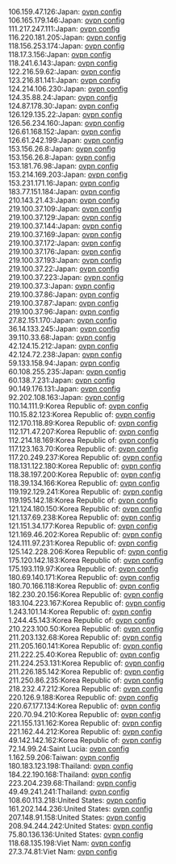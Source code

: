 106.159.47.126:Japan: [ovpn config](vpn/106_159_47_126.ovpn)  
106.165.179.146:Japan: [ovpn config](vpn/106_165_179_146.ovpn)  
111.217.247.111:Japan: [ovpn config](vpn/111_217_247_111.ovpn)  
116.220.181.205:Japan: [ovpn config](vpn/116_220_181_205.ovpn)  
118.156.253.174:Japan: [ovpn config](vpn/118_156_253_174.ovpn)  
118.17.3.156:Japan: [ovpn config](vpn/118_17_3_156.ovpn)  
118.241.6.143:Japan: [ovpn config](vpn/118_241_6_143.ovpn)  
122.216.59.62:Japan: [ovpn config](vpn/122_216_59_62.ovpn)  
123.216.81.141:Japan: [ovpn config](vpn/123_216_81_141.ovpn)  
124.214.106.230:Japan: [ovpn config](vpn/124_214_106_230.ovpn)  
124.35.88.24:Japan: [ovpn config](vpn/124_35_88_24.ovpn)  
124.87.178.30:Japan: [ovpn config](vpn/124_87_178_30.ovpn)  
126.129.135.22:Japan: [ovpn config](vpn/126_129_135_22.ovpn)  
126.56.234.160:Japan: [ovpn config](vpn/126_56_234_160.ovpn)  
126.61.168.152:Japan: [ovpn config](vpn/126_61_168_152.ovpn)  
126.61.242.199:Japan: [ovpn config](vpn/126_61_242_199.ovpn)  
153.156.26.8:Japan: [ovpn config](vpn/153_156_26_8.ovpn)  
153.156.26.8:Japan: [ovpn config](vpn/153_156_26_8.ovpn)  
153.181.76.98:Japan: [ovpn config](vpn/153_181_76_98.ovpn)  
153.214.169.203:Japan: [ovpn config](vpn/153_214_169_203.ovpn)  
153.231.171.16:Japan: [ovpn config](vpn/153_231_171_16.ovpn)  
183.77.151.184:Japan: [ovpn config](vpn/183_77_151_184.ovpn)  
210.143.21.43:Japan: [ovpn config](vpn/210_143_21_43.ovpn)  
219.100.37.109:Japan: [ovpn config](vpn/219_100_37_109.ovpn)  
219.100.37.129:Japan: [ovpn config](vpn/219_100_37_129.ovpn)  
219.100.37.144:Japan: [ovpn config](vpn/219_100_37_144.ovpn)  
219.100.37.169:Japan: [ovpn config](vpn/219_100_37_169.ovpn)  
219.100.37.172:Japan: [ovpn config](vpn/219_100_37_172.ovpn)  
219.100.37.176:Japan: [ovpn config](vpn/219_100_37_176.ovpn)  
219.100.37.193:Japan: [ovpn config](vpn/219_100_37_193.ovpn)  
219.100.37.22:Japan: [ovpn config](vpn/219_100_37_22.ovpn)  
219.100.37.223:Japan: [ovpn config](vpn/219_100_37_223.ovpn)  
219.100.37.3:Japan: [ovpn config](vpn/219_100_37_3.ovpn)  
219.100.37.86:Japan: [ovpn config](vpn/219_100_37_86.ovpn)  
219.100.37.87:Japan: [ovpn config](vpn/219_100_37_87.ovpn)  
219.100.37.96:Japan: [ovpn config](vpn/219_100_37_96.ovpn)  
27.82.151.170:Japan: [ovpn config](vpn/27_82_151_170.ovpn)  
36.14.133.245:Japan: [ovpn config](vpn/36_14_133_245.ovpn)  
39.110.33.68:Japan: [ovpn config](vpn/39_110_33_68.ovpn)  
42.124.15.212:Japan: [ovpn config](vpn/42_124_15_212.ovpn)  
42.124.72.238:Japan: [ovpn config](vpn/42_124_72_238.ovpn)  
59.133.158.94:Japan: [ovpn config](vpn/59_133_158_94.ovpn)  
60.108.255.235:Japan: [ovpn config](vpn/60_108_255_235.ovpn)  
60.138.7.231:Japan: [ovpn config](vpn/60_138_7_231.ovpn)  
90.149.176.131:Japan: [ovpn config](vpn/90_149_176_131.ovpn)  
92.202.108.163:Japan: [ovpn config](vpn/92_202_108_163.ovpn)  
110.14.111.9:Korea Republic of: [ovpn config](vpn/110_14_111_9.ovpn)  
110.15.82.123:Korea Republic of: [ovpn config](vpn/110_15_82_123.ovpn)  
112.170.118.89:Korea Republic of: [ovpn config](vpn/112_170_118_89.ovpn)  
112.171.47.207:Korea Republic of: [ovpn config](vpn/112_171_47_207.ovpn)  
112.214.18.169:Korea Republic of: [ovpn config](vpn/112_214_18_169.ovpn)  
117.123.163.70:Korea Republic of: [ovpn config](vpn/117_123_163_70.ovpn)  
117.20.249.237:Korea Republic of: [ovpn config](vpn/117_20_249_237.ovpn)  
118.131.122.180:Korea Republic of: [ovpn config](vpn/118_131_122_180.ovpn)  
118.38.197.200:Korea Republic of: [ovpn config](vpn/118_38_197_200.ovpn)  
118.39.134.166:Korea Republic of: [ovpn config](vpn/118_39_134_166.ovpn)  
119.192.129.241:Korea Republic of: [ovpn config](vpn/119_192_129_241.ovpn)  
119.195.142.18:Korea Republic of: [ovpn config](vpn/119_195_142_18.ovpn)  
121.124.180.150:Korea Republic of: [ovpn config](vpn/121_124_180_150.ovpn)  
121.137.69.238:Korea Republic of: [ovpn config](vpn/121_137_69_238.ovpn)  
121.151.34.177:Korea Republic of: [ovpn config](vpn/121_151_34_177.ovpn)  
121.169.46.202:Korea Republic of: [ovpn config](vpn/121_169_46_202.ovpn)  
124.111.97.231:Korea Republic of: [ovpn config](vpn/124_111_97_231.ovpn)  
125.142.228.206:Korea Republic of: [ovpn config](vpn/125_142_228_206.ovpn)  
175.120.142.183:Korea Republic of: [ovpn config](vpn/175_120_142_183.ovpn)  
175.193.119.97:Korea Republic of: [ovpn config](vpn/175_193_119_97.ovpn)  
180.69.140.171:Korea Republic of: [ovpn config](vpn/180_69_140_171.ovpn)  
180.70.166.118:Korea Republic of: [ovpn config](vpn/180_70_166_118.ovpn)  
182.230.20.156:Korea Republic of: [ovpn config](vpn/182_230_20_156.ovpn)  
183.104.223.167:Korea Republic of: [ovpn config](vpn/183_104_223_167.ovpn)  
1.243.101.14:Korea Republic of: [ovpn config](vpn/1_243_101_14.ovpn)  
1.244.45.143:Korea Republic of: [ovpn config](vpn/1_244_45_143.ovpn)  
210.223.100.50:Korea Republic of: [ovpn config](vpn/210_223_100_50.ovpn)  
211.203.132.68:Korea Republic of: [ovpn config](vpn/211_203_132_68.ovpn)  
211.205.160.141:Korea Republic of: [ovpn config](vpn/211_205_160_141.ovpn)  
211.222.25.40:Korea Republic of: [ovpn config](vpn/211_222_25_40.ovpn)  
211.224.253.131:Korea Republic of: [ovpn config](vpn/211_224_253_131.ovpn)  
211.226.185.142:Korea Republic of: [ovpn config](vpn/211_226_185_142.ovpn)  
211.250.86.235:Korea Republic of: [ovpn config](vpn/211_250_86_235.ovpn)  
218.232.47.212:Korea Republic of: [ovpn config](vpn/218_232_47_212.ovpn)  
220.126.9.188:Korea Republic of: [ovpn config](vpn/220_126_9_188.ovpn)  
220.67.177.134:Korea Republic of: [ovpn config](vpn/220_67_177_134.ovpn)  
220.70.94.210:Korea Republic of: [ovpn config](vpn/220_70_94_210.ovpn)  
221.155.131.162:Korea Republic of: [ovpn config](vpn/221_155_131_162.ovpn)  
221.162.44.212:Korea Republic of: [ovpn config](vpn/221_162_44_212.ovpn)  
49.142.142.162:Korea Republic of: [ovpn config](vpn/49_142_142_162.ovpn)  
72.14.99.24:Saint Lucia: [ovpn config](vpn/72_14_99_24.ovpn)  
1.162.59.206:Taiwan: [ovpn config](vpn/1_162_59_206.ovpn)  
180.183.123.198:Thailand: [ovpn config](vpn/180_183_123_198.ovpn)  
184.22.190.168:Thailand: [ovpn config](vpn/184_22_190_168.ovpn)  
223.204.239.68:Thailand: [ovpn config](vpn/223_204_239_68.ovpn)  
49.49.241.241:Thailand: [ovpn config](vpn/49_49_241_241.ovpn)  
108.60.113.218:United States: [ovpn config](vpn/108_60_113_218.ovpn)  
161.202.144.236:United States: [ovpn config](vpn/161_202_144_236.ovpn)  
207.148.91.158:United States: [ovpn config](vpn/207_148_91_158.ovpn)  
208.94.244.242:United States: [ovpn config](vpn/208_94_244_242.ovpn)  
75.80.136.136:United States: [ovpn config](vpn/75_80_136_136.ovpn)  
118.68.135.198:Viet Nam: [ovpn config](vpn/118_68_135_198.ovpn)  
27.3.74.81:Viet Nam: [ovpn config](vpn/27_3_74_81.ovpn)  
